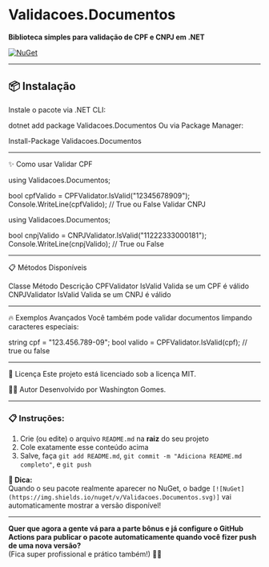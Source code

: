 # Validacoes.Documentos

**Biblioteca simples para validação de CPF e CNPJ em .NET**

[![NuGet](https://img.shields.io/nuget/v/Validacoes.Documentos.svg)](https://www.nuget.org/packages/Validacoes.Documentos/)

---

## 📦 Instalação

Instale o pacote via .NET CLI:

dotnet add package Validacoes.Documentos
Ou via Package Manager:

Install-Package Validacoes.Documentos

---

✨ Como usar
Validar CPF

using Validacoes.Documentos;

bool cpfValido = CPFValidator.IsValid("12345678909");
Console.WriteLine(cpfValido); // True ou False
Validar CNPJ

using Validacoes.Documentos;

bool cnpjValido = CNPJValidator.IsValid("11222333000181");
Console.WriteLine(cnpjValido); // True ou False

---

📋 Métodos Disponíveis

Classe	Método	Descrição
CPFValidator	IsValid	Valida se um CPF é válido
CNPJValidator	IsValid	Valida se um CNPJ é válido

---

🔥 Exemplos Avançados
Você também pode validar documentos limpando caracteres especiais:


string cpf = "123.456.789-09";
bool valido = CPFValidator.IsValid(cpf); // true ou false

---

📄 Licença
Este projeto está licenciado sob a licença MIT.

👨‍💻 Autor
Desenvolvido por Washington Gomes.


---

### 📋 Instruções:
1. Crie (ou edite) o arquivo `README.md` na **raiz** do seu projeto
2. Cole exatamente esse conteúdo acima
3. Salve, faça `git add README.md`, `git commit -m "Adiciona README.md completo"`, e `git push`

**🔵 Dica:**  
Quando o seu pacote realmente aparecer no NuGet, o badge `[![NuGet](https://img.shields.io/nuget/v/Validacoes.Documentos.svg)]` vai automaticamente mostrar a versão disponível!

---

**Quer que agora a gente vá para a parte bônus e já configure o GitHub Actions para publicar o pacote automaticamente quando você fizer push de uma nova versão?**  
(Fica super profissional e prático também!) 🚀🎯
